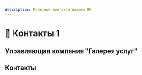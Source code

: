 ```yaml
---
description: Полезные контакты нашего ЖК
---
```


# 📲 Контакты 1

## Управляющая компания "Галерея услуг"

## Контакты 
